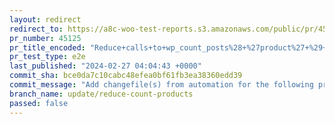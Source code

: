 ```yaml
---
layout: redirect
redirect_to: https://a8c-woo-test-reports.s3.amazonaws.com/public/pr/45125/e2e/index.html
pr_number: 45125
pr_title_encoded: "Reduce+calls+to+wp_count_posts%28+%27product%27+%29+from+OnboardingTasks"
pr_test_type: e2e
last_published: "2024-02-27 04:04:43 +0000"
commit_sha: bce0da7c10cabc48efea0bf61fb3ea38360edd39
commit_message: "Add changefile(s) from automation for the following project(s): wooco…"
branch_name: update/reduce-count-products
passed: false
---
```

